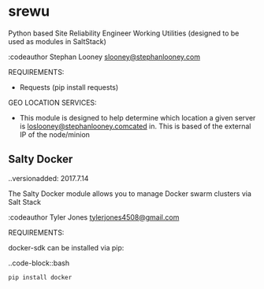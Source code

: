 # srewu
Python based Site Reliability Engineer Working Utilities (designed to be used as modules in SaltStack)

:codeauthor Stephan Looney <slooney@stephanlooney.com>

REQUIREMENTS:
* Requests (pip install requests)


GEO LOCATION SERVICES:
* This module is designed to help determine which location a given server is loslooney@stephanlooney.comcated in. This is based of the external IP of the node/minion


Salty Docker
------------
..versionadded: 2017.7.14

The Salty Docker module allows you to manage Docker swarm clusters via Salt Stack

:codeauthor Tyler Jones <tylerjones4508@gmail.com>

REQUIREMENTS:

docker-sdk can be installed via pip:

..code-block::bash

    pip install docker
